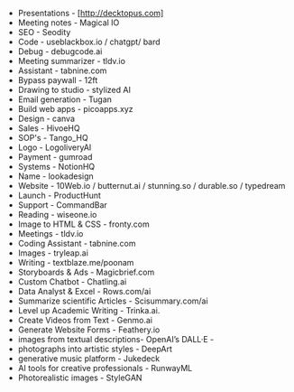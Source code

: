 - Presentations - [http://decktopus.com]
- Meeting notes - Magical IO
- SEO - Seodity
- Code - useblackbox.io / chatgpt/ bard
- Debug - debugcode.ai
- Meeting summarizer - tldv.io
- Assistant - tabnine.com
- Bypass paywall - 12ft
- Drawing to studio - stylized AI
- Email generation - Tugan
- Build web apps - picoapps.xyz
- Design - canva
- Sales - HivoeHQ
- SOP's - Tango_HQ
- Logo - LogoliveryAI
- Payment - gumroad
- Systems - NotionHQ
- Name - lookadesign
- Website - 10Web.io / butternut.ai / stunning.so / durable.so / typedream
- Launch - ProductHunt
- Support - CommandBar
- Reading - wiseone.io
- Image to HTML & CSS - fronty.com
- Meetings - tldv.io
- Coding Assistant - tabnine.com
- Images - tryleap.ai
- Writing - textblaze.me/poonam
- Storyboards & Ads - Magicbrief.com
- Custom Chatbot - Chatling.ai
- Data Analyst & Excel - Rows.com/ai
- Summarize scientific Articles - Scisummary.com/ai
- Level up Academic Writing - Trinka.ai.
- Create Videos from Text - Genmo.ai
- Generate Website Forms - Feathery.io
- images from textual descriptions- OpenAI’s DALL·E - 
- photographs into artistic styles - DeepArt
- generative music platform - Jukedeck 
- AI tools for creative professionals - RunwayML
- Photorealistic images - StyleGAN

